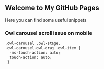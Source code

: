 ## Welcome to My GitHub Pages

Here you can find some useful snippets

### Owl carousel scroll issue on mobile

```markdown
.owl-carousel .owl-stage, 
.owl-carousel.owl-drag .owl-item {
  -ms-touch-action: auto;
  touch-action: auto;
 }
```
